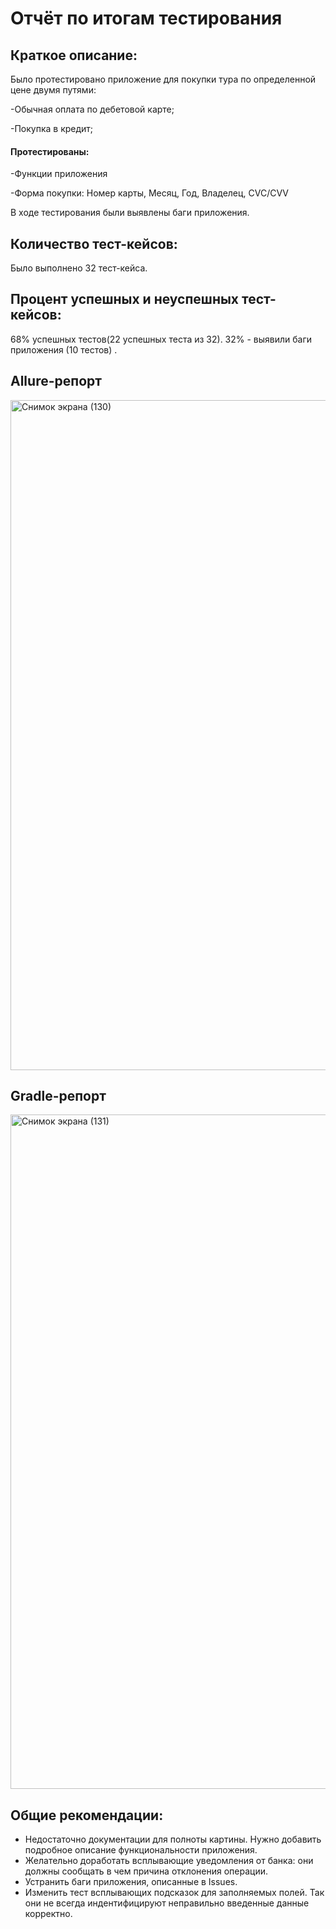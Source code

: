# Отчёт по итогам тестирования

## Краткое описание:
Было протестировано приложение для покупки тура по определенной цене двумя путями:

-Обычная оплата по дебетовой карте;

-Покупка в кредит;
#### Протестированы: 
-Функции приложения

-Форма покупки: Номер карты, Месяц, Год, Владелец, CVC/CVV

В ходе тестирования были выявлены баги приложения.

## Количество тест-кейсов:
Было выполнено 32 тест-кейса.

## Процент успешных и неуспешных тест-кейсов:
68% успешных тестов(22 успешных теста из 32). 32% - выявили баги приложения (10 тестов) .

## Allure-репорт
<img width="1072" alt="Снимок экрана (130)" src="https://github.com/Jazwel/Diplom-QA60/assets/128923876/090fbe56-cb78-4a36-a2c4-3c400739b477">





## Gradle-репорт
<img width="1079" alt="Снимок экрана (131)" src="https://github.com/Jazwel/Diplom-QA60/assets/128923876/507e65b0-71bd-4c21-bda6-7601ba28593d">



## Общие рекомендации:
* Недостаточно документации для полноты картины. Нужно добавить подробное описание функциональности приложения.
* Желательно доработать всплывающие уведомления от банка: они должны сообщать в чем причина отклонения операции.
* Устранить баги приложения, описанные в Issues.
* Изменить тест всплывающих подсказок для заполняемых полей. Так они не всегда индентифицируют неправильно введенные данные корректно.
